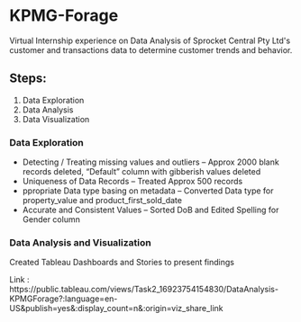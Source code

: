 # KPMG-Forage
Virtual Internship experience on Data Analysis of Sprocket Central Pty Ltd's customer and transactions data to determine customer trends and behavior. 


## Steps:
1. Data Exploration
2. Data Analysis
3. Data Visualization

### Data Exploration
<ul>
<li>Detecting / Treating missing values and outliers – Approx 2000 blank records deleted, “Default” column with gibberish values deleted</li>
<li>Uniqueness of Data Records – Treated Approx 500 records</li>
<li>ppropriate Data type basing on metadata – Converted Data type for property_value and product_first_sold_date</li>
<li>Accurate and Consistent Values – Sorted DoB and Edited Spelling for Gender column</li>
</ul>

### Data Analysis and Visualization
<p>Created Tableau Dashboards and Stories to present findings</p>
Link : https://public.tableau.com/views/Task2_16923754154830/DataAnalysis-KPMGForage?:language=en-US&publish=yes&:display_count=n&:origin=viz_share_link

